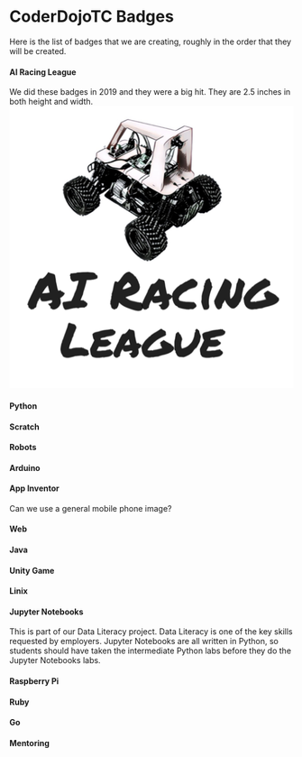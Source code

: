 # CoderDojoTC Badges

Here is the list of badges that we are creating, roughly in the order that they will be created.

#### AI Racing League
We did these badges in 2019 and they were a big hit.  They are 2.5 inches in both height and width.
![AI Racing League Laptop Stickers](https://github.com/CoderDojoTC/ai-racing-league/blob/master/docs/img/AIRL_logo2.png)

#### Python

#### Scratch

#### Robots

#### Arduino

#### App Inventor
Can we use a general mobile phone image?

#### Web 

#### Java

#### Unity Game

#### Linix

#### Jupyter Notebooks
This is part of our Data Literacy project.  Data Literacy is one of the key skills requested by employers.
Jupyter Notebooks are all written in Python, so students should have taken the intermediate Python labs before they
do the Jupyter Notebooks labs.

#### Raspberry Pi

#### Ruby

#### Go

#### Mentoring